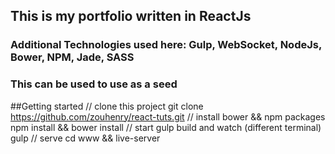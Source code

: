 ## This is my portfolio written in ReactJs 
### Additional Technologies used here: Gulp, WebSocket, NodeJs, Bower, NPM, Jade, SASS
### This can be used to use as a seed

##Getting started
    // clone this project
    git clone https://github.com/zouhenry/react-tuts.git
    // install bower && npm packages
    npm install && bower install
    // start gulp build and watch (different terminal)
    gulp
    // serve
    cd www && live-server
    
    